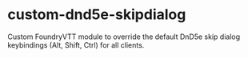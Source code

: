 # custom-dnd5e-skipdialog
Custom FoundryVTT module to override the default DnD5e skip dialog keybindings (Alt, Shift, Ctrl) for all clients.
